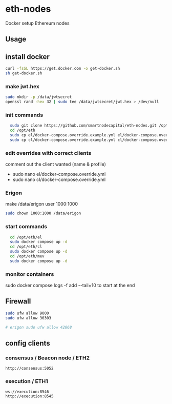 # eth-nodes
Docker setup Ethereum nodes

## Usage

## install docker
```bash
curl -fsSL https://get.docker.com -o get-docker.sh
sh get-docker.sh
```

### make jwt.hex
```bash
sudo mkdir -p /data/jwtsecret
openssl rand -hex 32 | sudo tee /data/jwtsecret/jwt.hex > /dev/null
```


### init commands
```bash
  sudo git clone https://github.com/smartnodecapital/eth-nodes.git /opt/eth
  cd /opt/eth
  sudo cp el/docker-compose.override.example.yml el/docker-compose.override.yml
  sudo cp cl/docker-compose.override.example.yml cl/docker-compose.override.yml
```
### edit overrides with correct clients
comment out the client wanted (name & profile)
* sudo nano el/docker-compose.override.yml
* sudo nano cl/docker-compose.override.yml

### Erigon
make /data/erigon user 1000:1000
```bash
sudo chown 1000:1000 /data/erigon
```

### start commands
```bash
  cd /opt/eth/el
  sudo docker compose up -d
  cd /opt/eth/cl
  sudo docker compose up -d
  cd /opt/eth/mev
  sudo docker compose up -d
```
### monitor containers
sudo docker compose logs -f
add --tail=10 to start at the end 

## Firewall
```bash
sudo ufw allow 9000
sudo ufw allow 30303

# erigon sudo ufw allow 42068
```

## config clients

### consensus / Beacon node / ETH2
```
http://consensus:5052
```

### execution / ETH1
```
ws://execution:8546
http://execution:8545
```